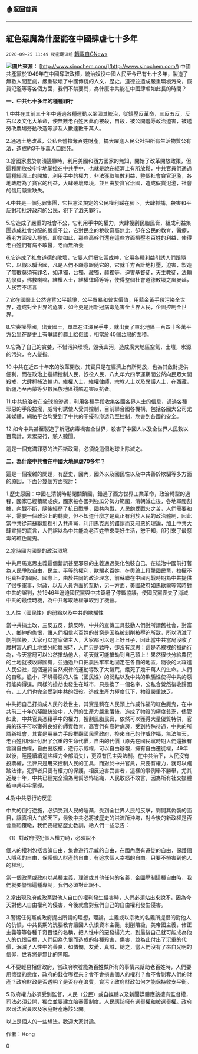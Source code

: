 ###  [:house:返回首頁](https://github.com/ourhimalayas/txt)
---

## 紅色惡魔為什麼能在中國肆虐七十多年
`2020-09-25 11:49 秘密翻译组` [轉載自GNews](https://gnews.org/zh-hant/381989/)

![]()![](https://s3.amazonaws.com/gnews-media-offload/wp-content/uploads/2020/09/23220347/1-147.png)**圖片來源：** [http://www.sinochem.com/](http://www.sinochem.com/)
中國共產黨於1949年在中國奪取政權，統治奴役中國人民至今已有七十多年，製造了無數人間悲劇，嚴重破壞了中國傳統的人文，歷史，道德並造成嚴重環境污染，假貨氾濫等等各個方面，我們不禁要問，為什麼中共能在中國肆虐如此長的時間？

**一．中共七十多年的種種罪行**

1.中共在其前三十年中通過各種運動以鞏固其統治，從鎮壓反革命，三反五反，反右以及文化大革命，使無數老百姓因此而被殺，自殺，被公開羞辱政治迫害，被送勞改農場勞動改造等涉及人數達數千萬人。

2.通過土地改革，公私合營搶奪百姓財產，搞大躍進人民公社把所有生活物質公有法，造成約3千多萬人口餓死。

3.當國家處於崩潰邊緣時，利用美國和西方國家的無知，開始了改革開放政策，但這種開放被牢牢地掌控在中共手中，也就是說在經濟上有所放鬆，中共官員們通過這種經濟上的開放，利用手中的權力，非法獲取無數利益，整個社會貪官氾濫，各地政府為了貪官的利益，大肆破壞環境，並且由於貪官治國，造成假貨氾濫，社會的信用嚴重缺失。

4.中共是一個犯罪集團，它把憲法規定的公民權利踩在腳下，大肆抓捕，殺害和平反對和批評政府的公民，犯下了滔天罪行。

5.它造成了嚴重的社會不公，它利用手中的權力，大肆搜刮民脂民膏，組成利益集團造成社會分配的嚴重不公，它對民企的稅收奇高無比，卻在公民的教育，醫療，養老方面投入極低，即使如此，那些高幹們還在這些方面擠壓老百姓的利益，使得老百姓們有病不敢醫，老而無所養

6.它造成了社會道德的敗壞，它要人們把它當成神，它用各種利益引誘人們跟隨它，以假以騙治國，凡是人們不願意跟隨它的，它就千方百計地打壓，迫害，製造了無數莫須有罪名，如港獨，台獨，藏獨，疆獨等，迫害基督徒，天主教徒，法輪功學員，佛教喇嘛，維權人士，維權律師等等，使得整個社會道德敗壞之風曼延，人民苦不堪言

7.它在國際上公然違背公平競爭，公平貿易和普世價值，用藍金黃手段污染全世界，造成對全世界的危害，如今更是用新冠病毒危害全世界人民，企圖控制全世界。

8.它喪權辱國，出賣國土，單單在江澤民手中，就出賣了東北地區一百四十多萬平方公里在歷史上有爭議的疆土給俄國，相當於40個台灣的面積。

9.它為了自己的貪婪，不惜污染環境，毀我山河，造成廣大地區空氣，土壤，水源的污染，令人髮指。

10.中共在近四十年來的改革開放，其實只是在經濟上有所開放，也為其斂財提供便利，而在政治上繼續控制人民，奴役人民，八九年六四學運期間公然向民眾大開殺戒，大肆抓捕法輪功，維權人士，維權律師，宗教人士以及異議人士，在西藏，新疆乃至內蒙等少數民族地區殘酷迫害反抗者。

11.中共統治者在全球搞滲透，利用各種手段收集各國各界人士的信息，通過各種邪惡的手段拉攏，威脅利誘使人受其控制，目前聯合國各機構，包括各國大公司尤其媒體，網絡平台均受到了中共的干擾和滲透乃至控制，危害到各國的安全。

12.如今中共甚至製造了新冠病毒禍害全世界，殺害了中國人以及全世界人民數以百萬計，累累惡行，駭人聽聞。

這是一個充滿罪惡的法西斯政黨，必須從這個地球上除滅之。

**二．為什麼中共會在中國大地肆虐70多年？**

這是一個複雜的問題，有歷史，國內，國外以及國民性以及中共善於欺騙等多方面的原因，下面分幾個方面探討：

1.歷史原因：中國在清朝時期閉關鎖國，錯過了西方世界工業革命，政治轉型的過程，國家已經積弱成疾，國家被各國列強瓜分勢力範圍，清朝滅亡後，各地軍閥割據，內戰不斷，隨後經歷了抗日戰爭，國共內戰，人民飽受戰火之苦，人們需要和平，需要一個政治上的轉變，但不知道什麼才是真正有利於人民的政治體制，因此當中共從前蘇聯那裡引入共產黨，利用馬克思的錯誤而又邪惡的理論，加上中共大肆宣揚的謊言，人們誤以為中共能為老百姓帶來美好生活，恕不知，卻引來了最惡毒的紅色魔鬼。

2.當時國內國際的政治環境

中共用馬克思主義這個錯誤甚至邪惡的主義通過美化包裝自己，在統治中國前打著為人民爭取自由，民主，平等的權利，欺騙老百姓，在輿論上打擊國民黨，拉攏不明真相的國民。國際上，由於共同的政治理念，前蘇聯在中國內戰時期為中共提供了很多軍事，財政，以及人員方面的幫助，另一方面，美國政府如馬歇爾等當時對中共的誤判，於1946年逼迫國民黨與中共簽暑了停戰協議，使國民黨喪失了消滅中共的最佳時機，為中共奪取政權爭取到了機會。

3.人性（國民性）的弱點以及中共的欺騙性

當中共搞土改，三反五反，鎮反時，中共的宣傳工具鼓動人們對所謂舊社會，對富人，鄉紳的仇恨，讓人們相信老百姓的貧窮是因為被剝削被壓迫所致，所以消滅了剝削階級，大家可以當家做主人，大家都可以過上好日子，因此當中共當局沒收了農村富人的土地並分給農民時，人們只是歡呼，卻沒有深思：這是赤裸裸的搶劫行為，今天當局可以公然搶劫他人，明天就可能搶劫到自己頭上！果然很快分給農民的土地就被收歸國有，並通過戶口把農民牢牢地固定在各自的地區，隨後的大躍進人民公社，這個違背自然規律的運動導致了大饑荒，餓死了幾千萬人的生命。人們的自私，膽小，不辨善惡的人性（國民性）的弱點以及中共的欺騙性使得中共的惡行能夠得逞。同樣的搶劫也發生在城市，只是換了一個名字，公私合營然後收歸國有，工人們也完全受到中共的奴役。造成生產力極度低下，物質嚴重缺乏。

中共把自己打扮成人民的救世主，其實是騎在人民頭上作威作福的紅色魔鬼，在中共前三十年的殘酷統治中，人們的生產力嚴重落後，造成了物質的極度貧乏，儘管如此，中共官員憑藉手中的權力，搜刮民脂民膏，依然可以獲得大量優質特供，官員的孩子可以獲得良好的師資教育，高官們有高幹病房，受到特殊待遇，中共的所謂新社會，其實是用暴力手段推翻國民黨政府，換來自己的作威作福，無法無天，老百姓卻因此付出了沉重的生命代價，自由的代價（原先在國民黨時期人們還擁有言論自由權，自由出版權，遊行示威權，可以自由辦報，擁有自由遷徙權，49年以後，陸陸續續這些權力全部消失），更沒有民主與法制。在中共治下，人民沒有投票權，法律只是用來控制人民的工具，而對於中共官員，只要有權力，就可以踐踏法律，犯罪者只要有權力的保護，相反迫害受害者，這樣的事例舉不勝舉，尤其近幾十年，中共已經完全淪為黑幫恐怖組織，人民敢怒不敢言，因為所有社交媒體被中共牢牢掌握。

4.對中共惡行的反思

中共的倒行逆施，必須受到人民的唾棄，受到全世界人民的反擊，剝開其偽裝的面目，讓真相大白於天下，最後中共必將被歷史的洪流所沖垮，對今後的新政權是否會重蹈覆轍，我們要總結歷史教訓，給人們一些忠告：

（1）對政府侵犯個人權力時，必須說不

個人的權利包括言論自由，集會遊行示威的自由，在國內應有遷徙的自由，保護個人隱私的自由，保護個人財產的自由，有追求個人幸福的自由。只要不損害到他人的權利。

當一個政黨或政府以某種主義，理論或其他任何的名義，企圖壓制這種自由時，我們就要警惕這種專制，我們必須對此說不。

2.當出現政府或政黨對他人自由的權利發生侵害時，人們必須站出來說不，因為今天對他人自由權利的侵害，今後就會對我們自己的自由權利發生侵害。

3.警惕任何黨或政府提出所謂的理想，理論，主義或以宗教的名義所提倡的對他人的仇恨，中共長期的洗腦教育讓國人仇恨資本主義，剝削階級，美帝國主義，修正主義等等各種千奇百怪的名稱，把人性中的惡發揚光大，到最後自己就可能成為他人的仇恨目標，人們因為仇恨而造成的各種殺害，傷害，並為此付出了沉重的代價，泯滅了人性中的善良，如憐憫，友愛，真誠，總之，當人們沒有了來自光明的信仰，世界將是無比的黑暗。

4.不要輕易相信政府，當政府吹噓能為百姓做所有的事情來幫助老百姓時，人們要用懷疑的態度，政府的錢從哪裡來？會不會損害個人的權利？會不會剝奪人們的財產？政府財政是否透明？是否存在浪費，貪污？政府財政如何才能保持收支平衡。

5.政府權力必須受到監督，人民（公民）或自媒體以及新聞媒體應該擁有監督權，司法必須公開，獨立並要建立陪審團制度。人民應該擁有選舉權和被選舉權。政府以司法官員以及家庭財產應該公開。

以上是個人的一些想法，歡迎大家討論。

作者：Hong

0
